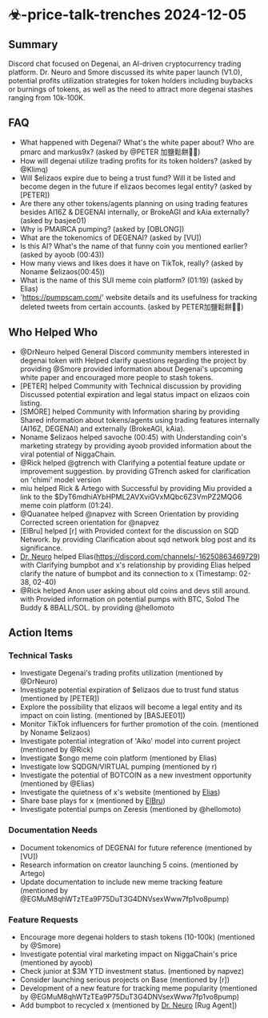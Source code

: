 # ☣-price-talk-trenches 2024-12-05

## Summary

Discord chat focused on Degenai, an AI-driven cryptocurrency trading platform. Dr. Neuro and Smore discussed its white paper launch (V1.0), potential profits utilization strategies for token holders including buybacks or burnings of tokens, as well as the need to attract more degenai stashes ranging from 10k-100K.

## FAQ

- What happened with Degenai? What's the white paper about? Who are pmarc and markus9x? (asked by @PETER 加鹽鬆餅🧂🥞)
- How will degenai utilize trading profits for its token holders? (asked by @Klimq)
- Will $elizaos expire due to being a trust fund? Will it be listed and become degen in the future if elizaos becomes legal entity? (asked by [PETER])
- Are there any other tokens/agents planning on using trading features besides AI16Z & DEGENAI internally, or BrokeAGI and kAia externally? (asked by basjee01)
- Why is PMAIRCA pumping? (asked by [OBLONG])
- What are the tokenomics of DEGENAI? (asked by [VU])
- Is this AI? What's the name of that funny coin you mentioned earlier? (asked by ayoob (00:43))
- How many views and likes does it have on TikTok, really? (asked by Noname $elizaos(00:45))
- What is the name of this SUI meme coin platform? (01:19) (asked by Elias)
- 'https://pumpscam.com/' website details and its usefulness for tracking deleted tweets from certain accounts. (asked by PETER加鹽鬆餅🧂🥞)

## Who Helped Who

- @DrNeuro helped General Discord community members interested in degenai token with Helped clarify questions regarding the project by providing @Smore provided information about Degenai's upcoming white paper and encouraged more people to stash tokens.
- [PETER] helped Community with Technical discussion by providing Discussed potential expiration and legal status impact on elizaos coin listing.
- [SMORE] helped Community with Information sharing by providing Shared information about tokens/agents using trading features internally (AI16Z, DEGENAI) and externally (BrokeAGI, kAia).
- Noname $elizaos helped savoche (00:45) with Understanding coin's marketing strategy by providing ayoob provided information about the viral potential of NiggaChain.
- @Rick helped @gtrench with Clarifying a potential feature update or improvement suggestion. by providing GTrench asked for clarification on 'chimi' model version
- miu helped Rick & Artego with Successful by providing Miu provided a link to the $DyT6mdhiAYbHPML2AVXviGVxMQbc6Z3VmPZ2MQG6 meme coin platform (01:24).
- @Quanatee helped @napvez with Screen Orientation by providing Corrected screen orientation for @napvez
- [ElBru] helped [r] with Provided context for the discussion on SQD Network. by providing Clarification about sqd network blog post and its significance.
- [Dr. Neuro](https://discord.com/channels/-16250863469729) helped Elias(https://discord.com/channels/-16250863469729) with Clarifying bumpbot and x's relationship by providing Elias helped clarify the nature of bumpbot and its connection to x (Timestamp: 02-38, 02-40)
- @Rick helped Anon user asking about old coins and devs still around. with Provided information on potential pumps with BTC, Solod The Buddy & 8BALL/SOL. by providing @hellomoto

## Action Items

### Technical Tasks

- Investigate Degenai's trading profits utilization (mentioned by @DrNeuro)
- Investigate potential expiration of $elizaos due to trust fund status (mentioned by [PETER])
- Explore the possibility that elizaos will become a legal entity and its impact on coin listing. (mentioned by [BASJEE01])
- Monitor TikTok influencers for further promotion of the coin. (mentioned by Noname $elizaos)
- Investigate potential integration of 'Aiko' model into current project (mentioned by @Rick)
- Investigate $ongo meme coin platform (mentioned by Elias)
- Investigate low SQDGN/VIRTUAL pumping (mentioned by r)
- Investigate the potential of BOTCOIN as a new investment opportunity (mentioned by @Elias)
- Investigate the quietness of x's website (mentioned by [Elias](https://discord.com/channels/12535632088334-97))
- Share base plays for x (mentioned by [ElBru](https://discord.com/channels/-16250863469729))
- Investigate potential pumps on Zeresis (mentioned by @hellomoto)

### Documentation Needs

- Document tokenomics of DEGENAI for future reference (mentioned by [VU])
- Research information on creator launching 5 coins. (mentioned by Artego)
- Update documentation to include new meme tracking feature (mentioned by @EGMuM8qhWTzTEa9P75DuT3G4DNVsexWww7fp1vo8pump)

### Feature Requests

- Encourage more degenai holders to stash tokens (10-100k) (mentioned by @Smore)
- Investigate potential viral marketing impact on NiggaChain's price (mentioned by ayoob)
- Check junior at $3M YTD investment status. (mentioned by napvez)
- Consider launching serious projects on Base (mentioned by [r])
- Development of a new feature for tracking meme popularity (mentioned by @EGMuM8qhWTzTEa9P75DuT3G4DNVsexWww7fp1vo8pump)
- Add bumpbot to recycled x (mentioned by [Dr. Neuro](https://discord.com/channels/1253563208833433701/927295922708812237) [Rug Agent])
